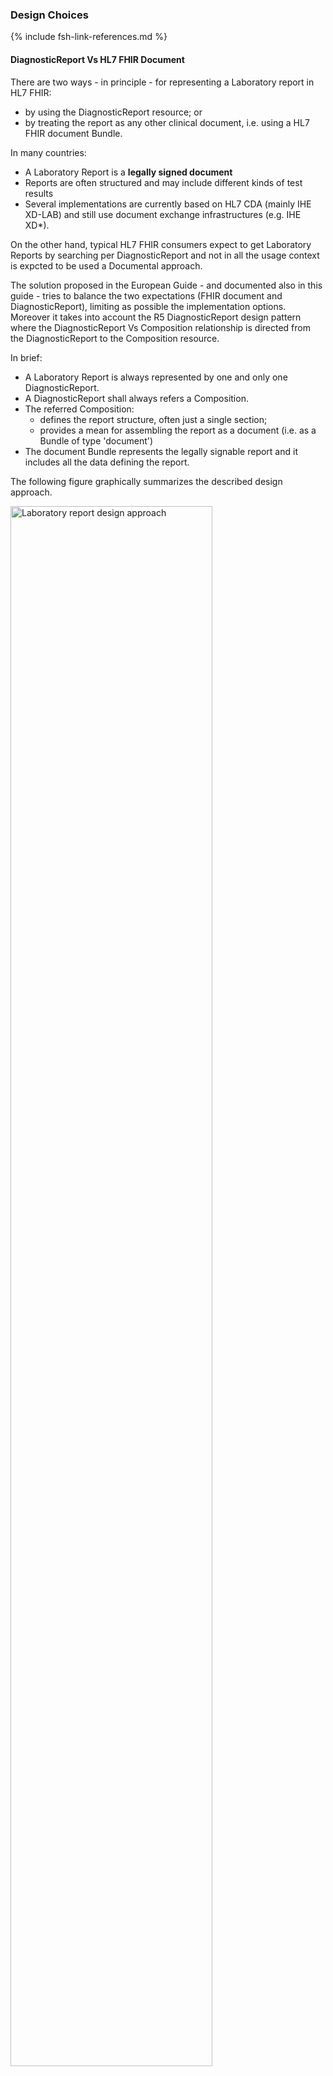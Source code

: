 

### Design Choices

{% include fsh-link-references.md %}

#### DiagnosticReport Vs HL7 FHIR Document

There are two ways - in principle - for representing a Laboratory report in HL7 FHIR:
* by using the DiagnosticReport resource; or 
* by treating the report as any other clinical document, i.e. using a HL7 FHIR document Bundle.


In many countries:
* A Laboratory Report is a **legally signed document**
* Reports are often structured and may include different kinds of test results
* Several implementations are currently based on HL7 CDA (mainly IHE XD-LAB) and still use document exchange infrastructures (e.g. IHE XD*).

On the other hand, typical HL7 FHIR consumers expect to get Laboratory Reports by searching per DiagnosticReport and not in all the usage context is expcted to be used a Documental approach.

The solution proposed in the European Guide - and documented also in this guide - tries to balance the two expectations (FHIR document and DiagnosticReport), limiting as possible the implementation options. Moreover it takes into account the R5 DiagnosticReport design pattern where the DiagnosticReport Vs Composition relationship is directed from the DiagnosticReport to the Composition resource.

In brief:

* A Laboratory Report is always represented by one and only one DiagnosticReport.
* A DiagnosticReport shall always refers a Composition.
* The referred Composition:
  * defines the report structure, often just a single section;
  * provides a mean for assembling the report as a document (i.e. as a Bundle of type 'document')
* The document Bundle represents the legally signable report and it includes all the data defining the report.

The following figure graphically summarizes the described design approach.

<div>
<img src="lab-structure.png"  alt="Laboratory report design approach" width="80%">
<p>Figure 1 - Overview of the report design approach</p>
<p></p>
</div>

The authors are aware of the fact that this choice requires additional work to the creator, requesting to consistently record in both DiagnosticReport and Composition a set of information. 
However they believe, that it enables for more options for the consumer:
* preserving the existing document-based paradigm and helping the transition from CDA-based solutions by facilitating the reuse of:
  * the existing exchange infrastructures
  * the on-development mapping CDA to FHIR artifacts
* enabling for the REST paradigm


#### Pre-adoption of R5 Rules for Document Bundles

To support the described approach, this guide allows for the **pre-adoption of the R5 rules for the inclusion of the resources in a document Bundle**, that is:

_"The document bundle SHALL include only: <..>
The supporting information: Any resources that are part of the graph of resources that reference or are referenced from the composition set, either directly or indirectly (e.g. recursively in a chain)"_

in opposition to the R4 rules requiring that, with the exception of the Provenance resource and the Binary including the stylesheet, only resources directly or indirectly - referred **from** the composition can be included.

This choice is justified by the fact that:
* There was a good consensus in the HL7 FHIR community for supporting this.
* In R5 the link between the DiagnosticReport and the Composition is realized with a Reference from the DiagnosticReport. The team decided to follow the same design pattern to facilitate the R4 to R5 transition.
* Adding a reference from the Composition to the DiagnosticReport would create an undesirable circular reference.

However, this choice it is not imposed, so that usage contexts whishing to keep a full consistency with R4 rules, may used the [DiagnosticReportReference] extension to refer the DiagnosticReport from the Composition. The adoption of this extension implies the presence of a circular reference Composition to/from  DiagnosticReport.